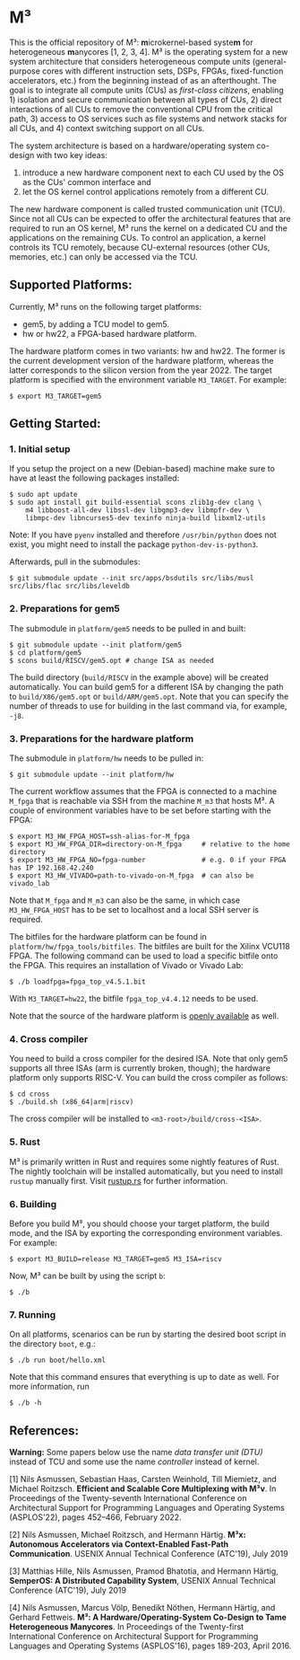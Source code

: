 M³
==

This is the official repository of M³: **m**icrokernel-based syste**m** for heterogeneous **m**anycores [1, 2, 3, 4]. M³ is the operating system for a new system architecture that considers heterogeneous compute units (general-purpose cores with different instruction sets, DSPs, FPGAs, fixed-function accelerators, etc.) from the beginning instead of as an afterthought. The goal is to integrate all compute units (CUs) as *first-class citizens*, enabling 1) isolation and secure communication between all types of CUs, 2) direct interactions of all CUs to remove the conventional CPU from the critical path, 3) access to OS services such as file systems and network stacks for all CUs, and 4) context switching support on all CUs.

The system architecture is based on a hardware/operating system co-design with two key ideas:

1) introduce a new hardware component next to each CU used by the OS as the CUs' common interface and
2) let the OS kernel control applications remotely from a different CU.

The new hardware component is called trusted communication unit (TCU). Since not all CUs can be expected to offer the architectural features that are required to run an OS kernel, M³ runs the kernel on a dedicated CU and the  applications on the remaining CUs. To control an application, a kernel controls its TCU remotely, because CU-external resources (other CUs, memories, etc.) can only be accessed via the TCU.

Supported Platforms:
--------------------

Currently, M³ runs on the following target platforms:

- gem5, by adding a TCU model to gem5.
- hw or hw22, a FPGA-based hardware platform.

The hardware platform comes in two variants: hw and hw22. The former is the current development version of the hardware platform, whereas the latter corresponds to the silicon version from the year 2022. The target platform is specified with the environment variable `M3_TARGET`. For example:

    $ export M3_TARGET=gem5

Getting Started:
----------------

### 1. Initial setup

If you setup the project on a new (Debian-based) machine make sure to have at least the following packages installed:

    $ sudo apt update
    $ sudo apt install git build-essential scons zlib1g-dev clang \
        m4 libboost-all-dev libssl-dev libgmp3-dev libmpfr-dev \
        libmpc-dev libncurses5-dev texinfo ninja-build libxml2-utils

Note: If you have `pyenv` installed and therefore `/usr/bin/python` does not exist, you might need to install the package `python-dev-is-python3`.

Afterwards, pull in the submodules:

    $ git submodule update --init src/apps/bsdutils src/libs/musl src/libs/flac src/libs/leveldb

### 2. Preparations for gem5

The submodule in `platform/gem5` needs to be pulled in and built:

    $ git submodule update --init platform/gem5
    $ cd platform/gem5
    $ scons build/RISCV/gem5.opt # change ISA as needed

The build directory (`build/RISCV` in the example above) will be created automatically. You can build gem5 for a different ISA by changing the path to `build/X86/gem5.opt` or `build/ARM/gem5.opt`. Note that you can specify the number of threads to use for building in the last command via, for example, `-j8`.

### 3. Preparations for the hardware platform

The submodule in `platform/hw` needs to be pulled in:

    $ git submodule update --init platform/hw

The current workflow assumes that the FPGA is connected to a machine `M_fpga` that is reachable via SSH from the machine `M_m3` that hosts M³. A couple of environment variables have to be set before starting with the FPGA:

    $ export M3_HW_FPGA_HOST=ssh-alias-for-M_fpga
    $ export M3_HW_FPGA_DIR=directory-on-M_fpga     # relative to the home directory
    $ export M3_HW_FPGA_NO=fpga-number              # e.g. 0 if your FPGA has IP 192.168.42.240
    $ export M3_HW_VIVADO=path-to-vivado-on-M_fpga  # can also be vivado_lab

Note that `M_fpga` and `M_m3` can also be the same, in which case `M3_HW_FPGA_HOST` has to be set to localhost and a local SSH server is required.

The bitfiles for the hardware platform can be found in `platform/hw/fpga_tools/bitfiles`. The bitfiles are built for the Xilinx VCU118 FPGA. The following command can be used to load a specific bitfile onto the FPGA. This requires an installation of Vivado or Vivado Lab:

    $ ./b loadfpga=fpga_top_v4.5.1.bit

With `M3_TARGET=hw22`, the bitfile `fpga_top_v4.4.12` needs to be used.

Note that the source of the hardware platform is [openly available](https://github.com/Barkhausen-Institut/M3-hardware) as well.

### 4. Cross compiler

You need to build a cross compiler for the desired ISA. Note that only gem5 supports all three ISAs (arm is currently broken, though); the hardware platform only supports RISC-V. You can build the cross compiler as follows:

    $ cd cross
    $ ./build.sh (x86_64|arm|riscv)

The cross compiler will be installed to ``<m3-root>/build/cross-<ISA>``.

### 5. Rust

M³ is primarily written in Rust and requires some nightly features of Rust. The nightly toolchain will be installed automatically, but you need to install `rustup` manually first. Visit [rustup.rs](https://rustup.rs/) for further information.

### 6. Building

Before you build M³, you should choose your target platform, the build mode, and the ISA by exporting the corresponding environment variables. For example:

    $ export M3_BUILD=release M3_TARGET=gem5 M3_ISA=riscv

Now, M³ can be built by using the script `b`:

    $ ./b

### 7. Running

On all platforms, scenarios can be run by starting the desired boot script in the directory `boot`, e.g.:

    $ ./b run boot/hello.xml

Note that this command ensures that everything is up to date as well. For more information, run

    $ ./b -h

References:
-----------

**Warning:** Some papers below use the name *data transfer unit (DTU)* instead of TCU and some use the name *controller* instead of kernel.

[1] Nils Asmussen, Sebastian Haas, Carsten Weinhold, Till Miemietz, and Michael Roitzsch. **Efficient and Scalable Core Multiplexing with M³v**. In Proceedings of the Twenty-seventh International Conference on Architectural Support for Programming Languages and Operating Systems (ASPLOS'22), pages 452–466, February 2022.

[2] Nils Asmussen, Michael Roitzsch, and Hermann Härtig. **M³x: Autonomous Accelerators via Context-Enabled Fast-Path Communication**. USENIX Annual Technical Conference (ATC'19), July 2019

[3] Matthias Hille, Nils Asmussen, Pramod Bhatotia, and Hermann Härtig, **SemperOS: A Distributed Capability System**, USENIX Annual Technical Conference (ATC'19), July 2019

[4] Nils Asmussen, Marcus Völp, Benedikt Nöthen, Hermann Härtig, and Gerhard Fettweis. **M³: A Hardware/Operating-System Co-Design to Tame Heterogeneous Manycores**. In Proceedings of the Twenty-first International Conference on Architectural Support for Programming Languages and Operating Systems (ASPLOS'16), pages 189-203, April 2016.
